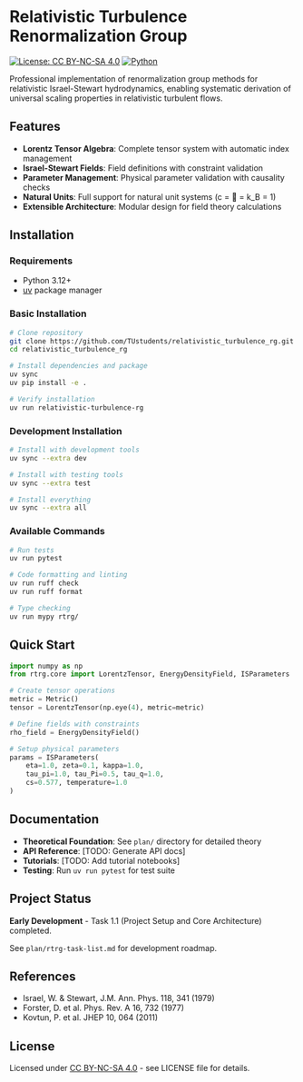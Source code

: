 # Relativistic Turbulence Renormalization Group

[![License: CC BY-NC-SA 4.0](https://img.shields.io/badge/License-CC%20BY--NC--SA%204.0-lightgrey.svg)](https://creativecommons.org/licenses/by-nc-sa/4.0/)
[![Python](https://img.shields.io/badge/python-3.12+-blue.svg)](https://www.python.org/downloads/)

Professional implementation of renormalization group methods for relativistic Israel-Stewart hydrodynamics, enabling systematic derivation of universal scaling properties in relativistic turbulent flows.

## Features

- **Lorentz Tensor Algebra**: Complete tensor system with automatic index management
- **Israel-Stewart Fields**: Field definitions with constraint validation
- **Parameter Management**: Physical parameter validation with causality checks
- **Natural Units**: Full support for natural unit systems (c =  = k_B = 1)
- **Extensible Architecture**: Modular design for field theory calculations

## Installation

### Requirements
- Python 3.12+
- [uv](https://docs.astral.sh/uv/) package manager

### Basic Installation
```bash
# Clone repository
git clone https://github.com/TUstudents/relativistic_turbulence_rg.git
cd relativistic_turbulence_rg

# Install dependencies and package
uv sync
uv pip install -e .

# Verify installation
uv run relativistic-turbulence-rg
```

### Development Installation
```bash
# Install with development tools
uv sync --extra dev

# Install with testing tools
uv sync --extra test

# Install everything
uv sync --extra all
```

### Available Commands
```bash
# Run tests
uv run pytest

# Code formatting and linting
uv run ruff check
uv run ruff format

# Type checking
uv run mypy rtrg/
```

## Quick Start

```python
import numpy as np
from rtrg.core import LorentzTensor, EnergyDensityField, ISParameters

# Create tensor operations
metric = Metric()
tensor = LorentzTensor(np.eye(4), metric=metric)

# Define fields with constraints
rho_field = EnergyDensityField()

# Setup physical parameters
params = ISParameters(
    eta=1.0, zeta=0.1, kappa=1.0,
    tau_pi=1.0, tau_Pi=0.5, tau_q=1.0,
    cs=0.577, temperature=1.0
)
```

## Documentation

- **Theoretical Foundation**: See `plan/` directory for detailed theory
- **API Reference**: [TODO: Generate API docs]
- **Tutorials**: [TODO: Add tutorial notebooks]
- **Testing**: Run `uv run pytest` for test suite

## Project Status

**Early Development** - Task 1.1 (Project Setup and Core Architecture) completed.

See `plan/rtrg-task-list.md` for development roadmap.

## References

- Israel, W. & Stewart, J.M. Ann. Phys. 118, 341 (1979)
- Forster, D. et al. Phys. Rev. A 16, 732 (1977)
- Kovtun, P. et al. JHEP 10, 064 (2011)

## License

Licensed under [CC BY-NC-SA 4.0](LICENSE) - see LICENSE file for details.
